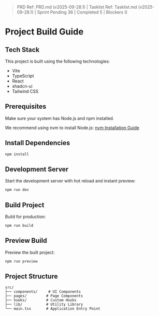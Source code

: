 ﻿> PRD Ref: PRD.md (v2025-09-28.1) | Tasklist Ref: Tasklist.md (v2025-09-28.1) | Sprint Pending 36 | Completed 5 | Blockers 0

# Project Build Guide

## Tech Stack

This project is built using the following technologies:

- Vite
- TypeScript
- React
- shadcn-ui
- Tailwind CSS

## Prerequisites

Make sure your system has Node.js and npm installed.

We recommend using nvm to install Node.js: [nvm Installation Guide](https://github.com/nvm-sh/nvm#installing-and-updating)

## Install Dependencies

```sh
npm install
```

## Development Server

Start the development server with hot reload and instant preview:

```sh
npm run dev
```

## Build Project

Build for production:

```sh
npm run build
```

## Preview Build

Preview the built project:

```sh
npm run preview
```

## Project Structure

```
src/
├── components/     # UI Components
├── pages/         # Page Components
├── hooks/         # Custom Hooks
├── lib/           # Utility Library
└── main.tsx       # Application Entry Point
```
